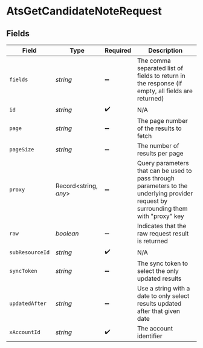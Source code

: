# AtsGetCandidateNoteRequest


## Fields

| Field                                                                                                                                | Type                                                                                                                                 | Required                                                                                                                             | Description                                                                                                                          |
| ------------------------------------------------------------------------------------------------------------------------------------ | ------------------------------------------------------------------------------------------------------------------------------------ | ------------------------------------------------------------------------------------------------------------------------------------ | ------------------------------------------------------------------------------------------------------------------------------------ |
| `fields`                                                                                                                             | *string*                                                                                                                             | :heavy_minus_sign:                                                                                                                   | The comma separated list of fields to return in the response (if empty, all fields are returned)                                     |
| `id`                                                                                                                                 | *string*                                                                                                                             | :heavy_check_mark:                                                                                                                   | N/A                                                                                                                                  |
| `page`                                                                                                                               | *string*                                                                                                                             | :heavy_minus_sign:                                                                                                                   | The page number of the results to fetch                                                                                              |
| `pageSize`                                                                                                                           | *string*                                                                                                                             | :heavy_minus_sign:                                                                                                                   | The number of results per page                                                                                                       |
| `proxy`                                                                                                                              | Record<string, *any*>                                                                                                                | :heavy_minus_sign:                                                                                                                   | Query parameters that can be used to pass through parameters to the underlying provider request by surrounding them with "proxy" key |
| `raw`                                                                                                                                | *boolean*                                                                                                                            | :heavy_minus_sign:                                                                                                                   | Indicates that the raw request result is returned                                                                                    |
| `subResourceId`                                                                                                                      | *string*                                                                                                                             | :heavy_check_mark:                                                                                                                   | N/A                                                                                                                                  |
| `syncToken`                                                                                                                          | *string*                                                                                                                             | :heavy_minus_sign:                                                                                                                   | The sync token to select the only updated results                                                                                    |
| `updatedAfter`                                                                                                                       | *string*                                                                                                                             | :heavy_minus_sign:                                                                                                                   | Use a string with a date to only select results updated after that given date                                                        |
| `xAccountId`                                                                                                                         | *string*                                                                                                                             | :heavy_check_mark:                                                                                                                   | The account identifier                                                                                                               |
